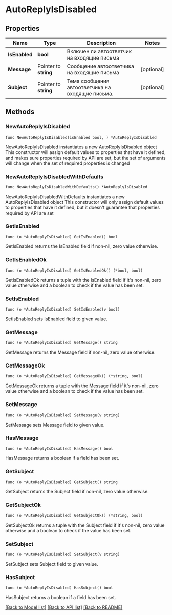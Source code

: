 # AutoReplyIsDisabled

## Properties

Name | Type | Description | Notes
------------ | ------------- | ------------- | -------------
**IsEnabled** | **bool** | Включен ли автоответчик на входящие письма | 
**Message** | Pointer to **string** | Сообщение автоответчика на входящие письма | [optional] 
**Subject** | Pointer to **string** | Тема сообщения автоответчика на входящие письма. | [optional] 

## Methods

### NewAutoReplyIsDisabled

`func NewAutoReplyIsDisabled(isEnabled bool, ) *AutoReplyIsDisabled`

NewAutoReplyIsDisabled instantiates a new AutoReplyIsDisabled object
This constructor will assign default values to properties that have it defined,
and makes sure properties required by API are set, but the set of arguments
will change when the set of required properties is changed

### NewAutoReplyIsDisabledWithDefaults

`func NewAutoReplyIsDisabledWithDefaults() *AutoReplyIsDisabled`

NewAutoReplyIsDisabledWithDefaults instantiates a new AutoReplyIsDisabled object
This constructor will only assign default values to properties that have it defined,
but it doesn't guarantee that properties required by API are set

### GetIsEnabled

`func (o *AutoReplyIsDisabled) GetIsEnabled() bool`

GetIsEnabled returns the IsEnabled field if non-nil, zero value otherwise.

### GetIsEnabledOk

`func (o *AutoReplyIsDisabled) GetIsEnabledOk() (*bool, bool)`

GetIsEnabledOk returns a tuple with the IsEnabled field if it's non-nil, zero value otherwise
and a boolean to check if the value has been set.

### SetIsEnabled

`func (o *AutoReplyIsDisabled) SetIsEnabled(v bool)`

SetIsEnabled sets IsEnabled field to given value.


### GetMessage

`func (o *AutoReplyIsDisabled) GetMessage() string`

GetMessage returns the Message field if non-nil, zero value otherwise.

### GetMessageOk

`func (o *AutoReplyIsDisabled) GetMessageOk() (*string, bool)`

GetMessageOk returns a tuple with the Message field if it's non-nil, zero value otherwise
and a boolean to check if the value has been set.

### SetMessage

`func (o *AutoReplyIsDisabled) SetMessage(v string)`

SetMessage sets Message field to given value.

### HasMessage

`func (o *AutoReplyIsDisabled) HasMessage() bool`

HasMessage returns a boolean if a field has been set.

### GetSubject

`func (o *AutoReplyIsDisabled) GetSubject() string`

GetSubject returns the Subject field if non-nil, zero value otherwise.

### GetSubjectOk

`func (o *AutoReplyIsDisabled) GetSubjectOk() (*string, bool)`

GetSubjectOk returns a tuple with the Subject field if it's non-nil, zero value otherwise
and a boolean to check if the value has been set.

### SetSubject

`func (o *AutoReplyIsDisabled) SetSubject(v string)`

SetSubject sets Subject field to given value.

### HasSubject

`func (o *AutoReplyIsDisabled) HasSubject() bool`

HasSubject returns a boolean if a field has been set.


[[Back to Model list]](../README.md#documentation-for-models) [[Back to API list]](../README.md#documentation-for-api-endpoints) [[Back to README]](../README.md)



